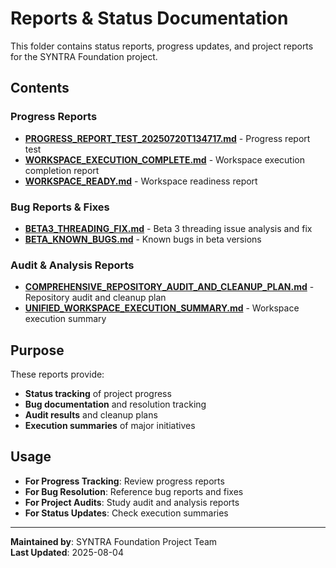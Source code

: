 # Reports & Status Documentation

This folder contains status reports, progress updates, and project reports for the SYNTRA Foundation project.

## Contents

### Progress Reports
- **[PROGRESS_REPORT_TEST_20250720T134717.md](PROGRESS_REPORT_TEST_20250720T134717.md)** - Progress report test
- **[WORKSPACE_EXECUTION_COMPLETE.md](WORKSPACE_EXECUTION_COMPLETE.md)** - Workspace execution completion report
- **[WORKSPACE_READY.md](WORKSPACE_READY.md)** - Workspace readiness report

### Bug Reports & Fixes
- **[BETA3_THREADING_FIX.md](BETA3_THREADING_FIX.md)** - Beta 3 threading issue analysis and fix
- **[BETA_KNOWN_BUGS.md](BETA_KNOWN_BUGS.md)** - Known bugs in beta versions

### Audit & Analysis Reports
- **[COMPREHENSIVE_REPOSITORY_AUDIT_AND_CLEANUP_PLAN.md](COMPREHENSIVE_REPOSITORY_AUDIT_AND_CLEANUP_PLAN.md)** - Repository audit and cleanup plan
- **[UNIFIED_WORKSPACE_EXECUTION_SUMMARY.md](UNIFIED_WORKSPACE_EXECUTION_SUMMARY.md)** - Workspace execution summary

## Purpose

These reports provide:
- **Status tracking** of project progress
- **Bug documentation** and resolution tracking
- **Audit results** and cleanup plans
- **Execution summaries** of major initiatives

## Usage

- **For Progress Tracking**: Review progress reports
- **For Bug Resolution**: Reference bug reports and fixes
- **For Project Audits**: Study audit and analysis reports
- **For Status Updates**: Check execution summaries

---

**Maintained by**: SYNTRA Foundation Project Team  
**Last Updated**: 2025-08-04 